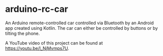 # arduino-rc-car

An Arduino remote-controlled car controlled via Bluetooth by an Android app created using Kotlin. The car can either be controlled by buttons or by tilting the phone.

A YouTube video of this project can be found at https://youtu.be/l_NjMvmps7U.
